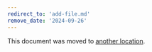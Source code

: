 ```yaml
---
redirect_to: 'add-file.md'
remove_date: '2024-09-26'
---
```


This document was moved to [another location](add-file.md).

<!-- This redirect file can be deleted after <2024-09-26>. -->
<!-- Redirects that point to other docs in the same project expire in three months. -->
<!-- Redirects that point to docs in a different project or site (for example, link is not relative and starts with `https:`) expire in one year. -->
<!-- Before deletion, see: https://docs.gitlab.com/ee/development/documentation/redirects.html -->
